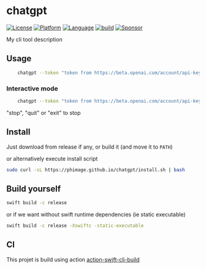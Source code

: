 # chatgpt

[![License](https://img.shields.io/badge/license-MIT-blue.svg?style=flat)](http://mit-license.org)
[![Platform](http://img.shields.io/badge/platform-macOS_Linux-lightgrey.svg?style=flat)](https://developer.apple.com/resources/)
[![Language](http://img.shields.io/badge/language-swift-orange.svg?style=flat)](https://developer.apple.com/swift)
[![build](https://github.com/phimage/chatgpt/actions/workflows/build.yml/badge.svg)](https://github.com/phimage/chatgpt/actions/workflows/build.yml)
[![Sponsor](https://img.shields.io/badge/Sponsor-%F0%9F%A7%A1-white.svg?style=flat)](https://github.com/sponsors/phimage)

My cli tool description

## Usage

```bash
    chatgpt --token "token from https://beta.openai.com/account/api-keys" "your prompt"
```

### Interactive mode

```bash
    chatgpt --token "token from https://beta.openai.com/account/api-keys" --interactive
```

"stop", "quit" or "exit" to stop

## Install

Just download from release if any, or build it (and move it to `PATH`)

or alternatively execute install script

```bash
sudo curl -sL https://phimage.github.io/chatgpt/install.sh | bash
```

## Build yourself

```bash
swift build -c release
```

or if we want without swift runtime dependencies (ie static executable)

```bash
swift build -c release -Xswiftc -static-executable
```

## CI

This projet is build using action [action-swift-cli-build](https://github.com/phimage/action-swift-cli-build)
